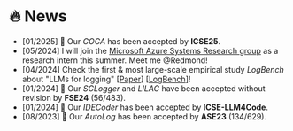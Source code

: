 # 🔥 News
- [01/2025] 🎉 Our *COCA* has been accepted by **ICSE25**.
- [05/2024] I will join the [Microsoft Azure Systems Research group](https://www.microsoft.com/en-us/research/group/azure-research-systems/overview/) as a research intern this summer. Meet me @Redmond!
- [04/2024] Check the first & most large-scale empirical study *LogBench* about "LLMs for logging" [[Paper](https://arxiv.org/abs/2307.05950)] [[LogBench](https://github.com/YichenLi00/LoggingStudy)]!
- [01/2024] 🎉 Our *SCLogger* and *LILAC* have been accepted without revision by **FSE24** (56/483).
- [01/2024] 🎉 Our *IDECoder* has been accepted by **ICSE-LLM4Code**.
- [08/2023] 🎉 Our *AutoLog* has been accepted by **ASE23** (134/629).
